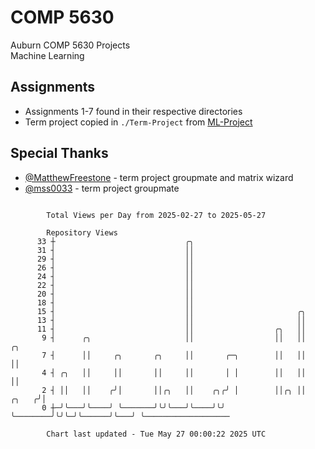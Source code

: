 # COMP 5630
Auburn COMP 5630 Projects  
Machine Learning

## Assignments
- Assignments 1-7 found in their respective directories
- Term project copied in `./Term-Project` from [ML-Project](https://github.com/wumphlett/ML-Project)

## Special Thanks
- [@MatthewFreestone](https://github.com/MatthewFreestone) - term project groupmate and matrix wizard
- [@mss0033](https://github.com/mss0033) - term project groupmate

```

        Total Views per Day from 2025-02-27 to 2025-05-27

        Repository Views
      33 ┼                             ╭╮
      31 ┤                             ││
      29 ┤                             ││
      26 ┤                             ││
      24 ┤                             ││
      22 ┤                             ││
      20 ┤                             ││
      18 ┤                             ││
      15 ┤                             ││                       ╭╮
      13 ┤                             ││                       ││
      11 ┤                             ││                  ╭╮   ││
       9 ┤      ╭╮                     ││                  ││   ││            ╭╮
       7 ┤      ││     ╭╮       ╭╮     ││       ╭─╮        ││   ││            ││
       4 ┤ ╭╮   ││     ││       ││     ││       │ │        ││   ││            ││
       2 ┤ ││   ││    ╭╯│       ││╭╮   ││    ╭╮╭╯ │        ││╭╮ ││      ╭╮   ╭╯│
       0 ┼─╯╰───╯╰────╯ ╰───────╯╰╯╰───╯╰────╯╰╯  ╰────────╯╰╯╰─╯╰──────╯╰───╯ ╰───────────────────

        Chart last updated - Tue May 27 00:00:22 2025 UTC
        
```
